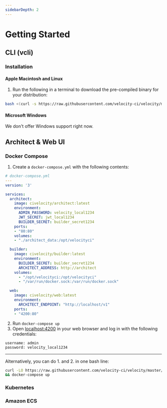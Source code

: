 ```yaml
---
sidebarDepth: 2
---
```

# Getting Started

## CLI (vcli)


### Installation

#### Apple Macintosh and Linux

1. Run the following in a terminal to download the pre-compiled binary for your distribution:
``` bash
bash <(curl -s https://raw.githubusercontent.com/velocity-ci/velocity/master/backend/deployments/vcli/install.sh)
```

#### Microsoft Windows
We don't offer Windows support right now.


## Architect & Web UI

### Docker Compose

1. Create a `docker-compose.yml` with the following contents:
``` yaml
# docker-compose.yml
---
version: '3'

services:
  architect:
    image: civelocity/architect:latest
    environment:
      ADMIN_PASSWORD: velocity_local1234
      JWT_SECRET: jwt_local1234
      BUILDER_SECRET: builder_secret1234
    ports:
    - "80:80"
    volumes:
    - "./architect_data:/opt/velocityci"

  builder:
    image: civelocity/builder:latest
    environment:
      BUILDER_SECRET: builder_secret1234
      ARCHITECT_ADDRESS: http://architect
    volumes:
      - "/opt/velocityci:/opt/velocityci"
      - "/var/run/docker.sock:/var/run/docker.sock"

  web:
    image: civelocity/web:latest
    environment:
      ARCHITECT_ENDPOINT: "http://localhost/v1"
    ports:
    - "4200:80"
```
2. Run `docker-compose up`
3. Open [localhost:4200](http://localhost:4200) in your web browser and log in with the following credentials:
```
username: admin
password: velocity_local1234
```

--- 

Alternatively, you can do 1. and 2. in one bash line:
``` bash
curl -LO https://raw.githubusercontent.com/velocity-ci/velocity/master/backend/deployments/docker-compose/docker-compose.yml \
&& docker-compose up
```

### Kubernetes

### Amazon ECS